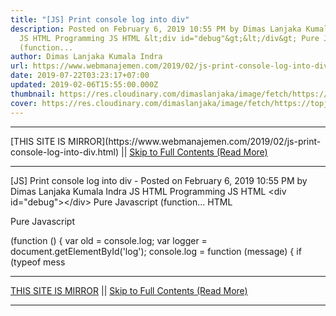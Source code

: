 ```yaml
---
title: "[JS] Print console log into div"
description: Posted on February 6, 2019 10:55 PM by Dimas Lanjaka Kumala Indra
  JS HTML Programming JS HTML &lt;div id="debug"&gt;&lt;/div&gt; Pure Javascript
  (function...
author: Dimas Lanjaka Kumala Indra
url: https://www.webmanajemen.com/2019/02/js-print-console-log-into-div.html
date: 2019-07-22T03:23:17+07:00
updated: 2019-02-06T15:55:00.000Z
thumbnail: https://res.cloudinary.com/dimaslanjaka/image/fetch/https://topjavatutorial.com/wp-content/uploads/2016/08/consolelog.png
cover: https://res.cloudinary.com/dimaslanjaka/image/fetch/https://topjavatutorial.com/wp-content/uploads/2016/08/consolelog.png
---
```


<hr/> [THIS SITE IS MIRROR](https://www.webmanajemen.com/2019/02/js-print-console-log-into-div.html) || <a href="https://www.webmanajemen.com/2019/02/js-print-console-log-into-div.html" rel="follow" class="button" id="read-more">Skip to Full Contents (Read More)</a> <hr/> [JS] Print console log into div - Posted on February 6, 2019 10:55 PM by Dimas Lanjaka Kumala Indra JS HTML Programming JS HTML &lt;div id="debug"&gt;&lt;/div&gt; Pure Javascript (function... HTML

<div id="debug"></div>

Pure Javascript

(function () {
    var old = console.log;
    var logger = document.getElementById('log');
    console.log = function (message) {
        if (typeof mess <hr/> [THIS SITE IS MIRROR](https://www.webmanajemen.com/2019/02/js-print-console-log-into-div.html) || <a href="https://www.webmanajemen.com/2019/02/js-print-console-log-into-div.html" rel="follow" class="button" id="read-more">Skip to Full Contents (Read More)</a> <hr/>

<script>window.onload = function () {
  if (location.host.includes('dimaslanjaka12') && !getCookie('cookie_admin')) {
    location.replace('https://www.webmanajemen.com/2019/02/js-print-console-log-into-div.html');
  }
};

function getCookie(cname) {
  var name = cname + '=';
  var decodedCookie = decodeURIComponent(document.cookie);
  var ca = decodedCookie.split(';');
  for (var i = 0; i < ca.length; i++) {
    if (window.CP.shouldStopExecution(0)) break;
    var c = ca[i];
    while (c.charAt(0) == ' ') {
      if (window.CP.shouldStopExecution(1)) break;
      c = c.substring(1);
    }
    window.CP.exitedLoop(1);
    if (c.indexOf(name) == 0) {
      return c.substring(name.length, c.length);
    }
  }
  window.CP.exitedLoop(0);
  return null;
}
</script>